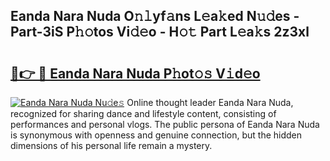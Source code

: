 ## Eanda Nara Nuda O𝚗𝚕yf𝚊ns L𝚎a𝚔ed N𝚞𝚍es - Part-3iS P𝚑𝚘tos Vi𝚍𝚎o - H𝚘𝚝 Part L𝚎a𝚔s 2z3xl

# <h2><a href="http://kf19d7.oniu.top/?m=Eanda+Nara+Nuda">🔗👉 🔴 Eanda Nara Nuda P𝚑ot𝚘𝚜 V𝚒d𝚎o</a></h2>

[![Eanda Nara Nuda Nu𝚍e𝚜](https://i.imgur.com/0qMVB7G.gif)](http://kf19d7.oniu.top/?m=Eanda+Nara+Nuda)
Online thought leader Eanda Nara Nuda, recognized for sharing dance and lifestyle content, consisting of performances and personal vlogs. The public persona of Eanda Nara Nuda is synonymous with openness and genuine connection, but the hidden dimensions of his personal life remain a mystery.  
